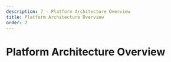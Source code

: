 ```yaml
---
description: 7 - Platform Architecture Overview
title: Platform Architecture Overview
order: 2
---
```


# Platform Architecture Overview
<!-- 
The Liferay platform core builds on the following technologies:

* __Java EE:__ the runtime and programming environment
* __OSGi:__ the modular application runtime and development framework
* __Spring:__ for transactions and dependency injection in the core
* __Hibernate:__ for database access (along with direct JDBC access for optimized queries)
* __Ehcache:__ caching
* __Elasticsearch__ indexing and searching

<img src="../images/technologies.png" style="max-height:15%;" />

Liferay is compliant with many industry-proven standards. The following standards, for example, are supported:

* __[Portlet 1.0 (JSR-168)](https://jcp.org/en/jsr/detail?id=168)__, __[Portlet 2.0 (JSR-286)](https://jcp.org/en/jsr/detail?id=286)__, and __[Portlet 3.0 (JSR-362)](https://www.jcp.org/en/jsr/detail?id=362)__
	* Liferay can run any portlets that follow these portlet specifications. 
* __[JSF](http://www.oracle.com/technetwork/java/javaee/javaserverfaces-139869.html)__ (JSR-127, JSR-314, JSR-344)
	* The Java standard for building component-based web applications. Liferay is an active contributor to the standard and the lead of the JSF-Portlet Bridge specification.
* __[EcmaScript 2015 (ES6)](http://www.ecma-international.org/ecma-262/6.0/)__
	* Liferay's tooling supports the 6th edition of the ECMAScript specification and provides the ability to use it in all modern browsers with the integration of the Babel JS transpiler.
* __[JAX-WS and JAX-RS](https://portal.liferay.dev/docs/7-2/frameworks/-/knowledge_base/f/jax-rs)__
	* The Java API for XML Web Services (JAX-WS) and for building RESTful services (JAX-RS) is incorporated as the preferred tooling to create web services. 
* __[OSGi r6](https://www.osgi.org/)__
	* Liferay supports the OSGi family of standards through its own implementations and also integrates implementations of the Apache Felix and Eclipse Equinox projects. Here are some of the most relevant supported standards:
	  * __OSGi runtime__: Allows any OSGi module to run in Liferay 
	  * __Declarative Services:__ Supports a dynamic component model for Liferay development
	  * __Configuration Admin__: Lets you create configurable applications that can be reconfigured on the fly. Liferay provides an auto-generated UI to change the configuration of any component that leverages this standard.
	  
## Other Standards {#other}

Liferay provides tools and development patterns to comply with the EU’s General Data Protection Regulation (GDPR). In custom Service Builder projects, Liferay provides a way to define fields as *anonymizable* with the help of UAD (User Associated Data) attributes, for example:

```xml
<column name="userName" type="String" uad-anonymize-field-name="fullName" />
```

> See the Developer Network article (https://portal.liferay.dev/docs/7-2/user/-/knowledge_base/u/managing-users) on using UAD attributes.

## Diagramming the Platform Architecture {#diagramming}

There are multiple ways to approach diagramming the logical and physical architecture of the platform. Below are some examples.  

## Physical View {#physical}

<img src="../images/physical-architecture.png" style="max-height:100%;" />

## Logical View {#logical}

<img src="../images/logical-architecture.png" style="max-height:100%;" />

## Further Reading {#reading}

* Liferay Fundamentals: https://portal.liferay.dev/docs/7-2/user

<div class="summary">
<h3>Knowledge Check</h3>
<ul>
  <li>Liferay is built on many core technologies such as:</li>
  <ul>
    <li>_____________________________: the runtime and programming environment</li>
    <li>_____________________________: for transactions and dependency injection in the core </li>
    <li>_____________________________: indexing and searching</li>
  </ul>
  <li>Liferay is compliant with many ____________________ standards such as the portlet standard and JSF.</li>
  <li>Liferay supports the ____________ family of standards.</li>
</ul>
</div> -->